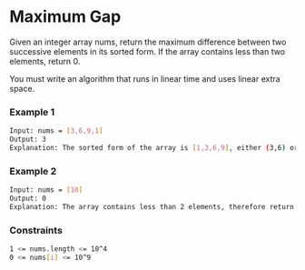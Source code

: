 # Maximum Gap

Given an integer array nums, return the maximum difference between two successive elements in its sorted form. If the array contains less than two elements, return 0.

You must write an algorithm that runs in linear time and uses linear extra space.

### Example 1
```sh
Input: nums = [3,6,9,1]
Output: 3
Explanation: The sorted form of the array is [1,3,6,9], either (3,6) or (6,9) has the maximum difference 3.
```

### Example 2
```sh
Input: nums = [10]
Output: 0
Explanation: The array contains less than 2 elements, therefore return 0.
```

### Constraints
```sh
1 <= nums.length <= 10^4
0 <= nums[i] <= 10^9
```
